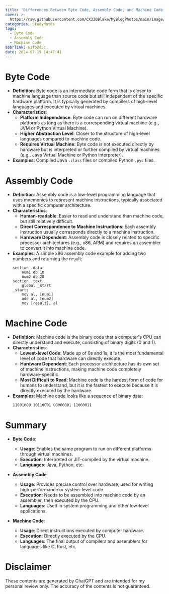 ```yaml
---
title: 'Differences Between Byte Code, Assembly Code, and Machine Code'
cover: >-
  https://raw.githubusercontent.com/CX330Blake/MyBlogPhotos/main/image/Blog_cover.jpg
categories: StudyNotes
tags:
  - Byte Code
  - Assembly Code
  - Machine Code
abbrlink: 61fb2d5c
date: 2024-07-19 14:47:41
---
```


# Byte Code

-   **Definition**: Byte code is an intermediate code form that is closer to machine language than source code but still independent of the specific hardware platform. It is typically generated by compilers of high-level languages and executed by virtual machines.
-   **Characteristics**:
    -   **Platform Independence**: Byte code can run on different hardware platforms as long as there is a corresponding virtual machine (e.g., JVM or Python Virtual Machine).
    -   **Higher Abstraction Level**: Closer to the structure of high-level languages compared to machine code.
    -   **Requires Virtual Machine**: Byte code is not executed directly by hardware but is interpreted or further compiled by virtual machines (e.g., Java Virtual Machine or Python Interpreter).
-   **Examples**: Compiled Java `.class` files or compiled Python `.pyc` files.

# Assembly Code

-   **Definition**: Assembly code is a low-level programming language that uses mnemonics to represent machine instructions, typically associated with a specific computer architecture.
-   **Characteristics**:
    -   **Human-readable**: Easier to read and understand than machine code, but still relatively difficult.
    -   **Direct Correspondence to Machine Instructions**: Each assembly instruction usually corresponds directly to a machine instruction.
    -   **Hardware Dependent**: Assembly code is closely related to specific processor architectures (e.g., x86, ARM) and requires an assembler to convert it into machine code.
-   **Examples**: A simple x86 assembly code example for adding two numbers and returning the result:
    ```assembly
    section .data
        num1 db 10
        num2 db 20
    section .text
        global _start
    _start:
        mov al, [num1]
        add al, [num2]
        mov [result], al
    ```

# Machine Code

-   **Definition**: Machine code is the binary code that a computer's CPU can directly understand and execute, consisting of binary digits (0 and 1).
-   **Characteristics**:
    -   **Lowest-level Code**: Made up of 0s and 1s, it is the most fundamental level of code that hardware can directly execute.
    -   **Hardware Dependent**: Each processor architecture has its own set of machine instructions, making machine code completely hardware-specific.
    -   **Most Difficult to Read**: Machine code is the hardest form of code for humans to understand, but it is the fastest to execute because it is directly executed by the hardware.
-   **Examples**: Machine code looks like a sequence of binary data:
    ```
    11001000 10110001 00000001 11000011
    ```

# Summary

-   **Byte Code**:

    -   **Usage**: Enables the same program to run on different platforms through virtual machines.
    -   **Execution**: Interpreted or JIT-compiled by the virtual machine.
    -   **Languages**: Java, Python, etc.

-   **Assembly Code**:

    -   **Usage**: Provides precise control over hardware, used for writing high-performance or system-level code.
    -   **Execution**: Needs to be assembled into machine code by an assembler, then executed by the CPU.
    -   **Languages**: Used in system programming and other low-level applications.

-   **Machine Code**:
    -   **Usage**: Direct instructions executed by computer hardware.
    -   **Execution**: Directly executed by the CPU.
    -   **Languages**: The final output of compilers and assemblers for languages like C, Rust, etc.

# Disclaimer

These contents are generated by ChatGPT and are intended for my personal review only. The accuracy of the contents is not guaranteed.
